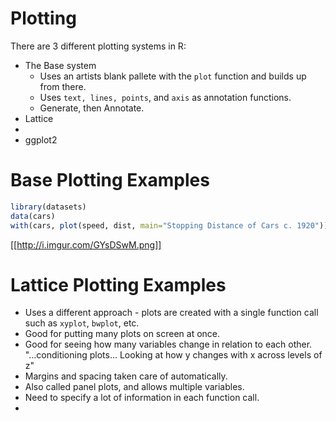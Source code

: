 # Plotting
There are 3 different plotting systems in R:
* The Base system
  * Uses an artists blank pallete with the `plot` function and builds up from there.
  * Uses `text, lines, points`, and `axis` as annotation functions.
  * Generate, then Annotate.
* Lattice
* 
* ggplot2

# Base Plotting Examples
```R
library(datasets)
data(cars)
with(cars, plot(speed, dist, main="Stopping Distance of Cars c. 1920"))
```
[[http://i.imgur.com/GYsDSwM.png]]

# Lattice Plotting Examples
* Uses a different approach - plots are created with a single function call such as `xyplot`, `bwplot`, etc.
* Good for putting many plots on screen at once.
* Good for seeing how many variables change in relation to each other. "...conditioning plots... Looking at how y changes with x across levels of z"
* Margins and spacing taken care of automatically.
* Also called panel plots, and allows multiple variables.
* Need to specify a lot of information in each function call.
* 
